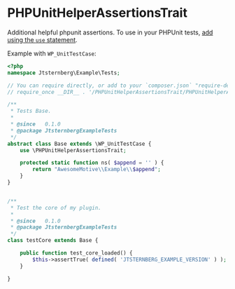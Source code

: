 # PHPUnitHelperAssertionsTrait

Additional helpful phpunit assertions. To use in your PHPUnit tests, [add using the `use` statement](http://php.net/manual/en/language.oop5.traits.php).

Example with `WP_UnitTestCase`:

```php
<?php
namespace Jtsternberg\Example\Tests;

// You can require directly, or add to your `composer.json` "require-dev" array.
// require_once __DIR__ . '/PHPUnitHelperAssertionsTrait/PHPUnitHelperAssertionsTrait.php';

/**
 * Tests Base.
 *
 * @since   0.1.0
 * @package JtsternbergExampleTests
 */
abstract class Base extends \WP_UnitTestCase {
	use \PHPUnitHelperAssertionsTrait;

	protected static function ns( $append = '' ) {
		return "AwesomeMotive\\Example\\$append";
	}
}


/**
 * Test the core of my plugin.
 *
 * @since   0.1.0
 * @package JtsternbergExampleTests
 */
class testCore extends Base {

	public function test_core_loaded() {
		$this->assertTrue( defined( 'JTSTERNBERG_EXAMPLE_VERSION' ) );
	}

}

```